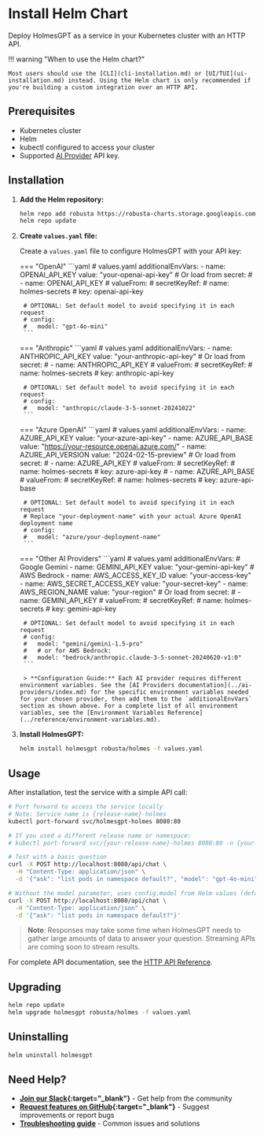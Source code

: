 # Install Helm Chart

Deploy HolmesGPT as a service in your Kubernetes cluster with an HTTP API.

!!! warning "When to use the Helm chart?"

    Most users should use the [CLI](cli-installation.md) or [UI/TUI](ui-installation.md) instead. Using the Helm chart is only recommended if you're building a custom integration over an HTTP API.

## Prerequisites

- Kubernetes cluster
- Helm
- kubectl configured to access your cluster
- Supported [AI Provider](../ai-providers/index.md) API key.

## Installation

1. **Add the Helm repository:**
   ```bash
   helm repo add robusta https://robusta-charts.storage.googleapis.com
   helm repo update
   ```

2. **Create `values.yaml` file:**

    Create a `values.yaml` file to configure HolmesGPT with your API key:

    === "OpenAI"
        ```yaml
        # values.yaml
        additionalEnvVars:
        - name: OPENAI_API_KEY
          value: "your-openai-api-key"
        # Or load from secret:
        # - name: OPENAI_API_KEY
        #   valueFrom:
        #     secretKeyRef:
        #       name: holmes-secrets
        #       key: openai-api-key

        # OPTIONAL: Set default model to avoid specifying it in each request
        # config:
        #   model: "gpt-4o-mini"
        ```

    === "Anthropic"
        ```yaml
        # values.yaml
        additionalEnvVars:
        - name: ANTHROPIC_API_KEY
          value: "your-anthropic-api-key"
        # Or load from secret:
        # - name: ANTHROPIC_API_KEY
        #   valueFrom:
        #     secretKeyRef:
        #       name: holmes-secrets
        #       key: anthropic-api-key

        # OPTIONAL: Set default model to avoid specifying it in each request
        # config:
        #   model: "anthropic/claude-3-5-sonnet-20241022"
        ```

    === "Azure OpenAI"
        ```yaml
        # values.yaml
        additionalEnvVars:
        - name: AZURE_API_KEY
          value: "your-azure-api-key"
        - name: AZURE_API_BASE
          value: "https://your-resource.openai.azure.com/"
        - name: AZURE_API_VERSION
          value: "2024-02-15-preview"
        # Or load from secret:
        # - name: AZURE_API_KEY
        #   valueFrom:
        #     secretKeyRef:
        #       name: holmes-secrets
        #       key: azure-api-key
        # - name: AZURE_API_BASE
        #   valueFrom:
        #     secretKeyRef:
        #       name: holmes-secrets
        #       key: azure-api-base

        # OPTIONAL: Set default model to avoid specifying it in each request
        # Replace "your-deployment-name" with your actual Azure OpenAI deployment name
        # config:
        #   model: "azure/your-deployment-name"
        ```

    === "Other AI Providers"
        ```yaml
        # values.yaml
        additionalEnvVars:
        # Google Gemini
        - name: GEMINI_API_KEY
          value: "your-gemini-api-key"
        # AWS Bedrock
        - name: AWS_ACCESS_KEY_ID
          value: "your-access-key"
        - name: AWS_SECRET_ACCESS_KEY
          value: "your-secret-key"
        - name: AWS_REGION_NAME
          value: "your-region"
        # Or load from secret:
        # - name: GEMINI_API_KEY
        #   valueFrom:
        #     secretKeyRef:
        #       name: holmes-secrets
        #       key: gemini-api-key

        # OPTIONAL: Set default model to avoid specifying it in each request
        # config:
        #   model: "gemini/gemini-1.5-pro"
        #   # or for AWS Bedrock:
        #   model: "bedrock/anthropic.claude-3-5-sonnet-20240620-v1:0"
        ```

        > **Configuration Guide:** Each AI provider requires different environment variables. See the [AI Providers documentation](../ai-providers/index.md) for the specific environment variables needed for your chosen provider, then add them to the `additionalEnvVars` section as shown above. For a complete list of all environment variables, see the [Environment Variables Reference](../reference/environment-variables.md).

3. **Install HolmesGPT:**
   ```bash
   helm install holmesgpt robusta/holmes -f values.yaml
   ```

## Usage

After installation, test the service with a simple API call:

```bash
# Port forward to access the service locally
# Note: Service name is {release-name}-holmes
kubectl port-forward svc/holmesgpt-holmes 8080:80

# If you used a different release name or namespace:
# kubectl port-forward svc/{your-release-name}-holmes 8080:80 -n {your-namespace}

# Test with a basic question
curl -X POST http://localhost:8080/api/chat \
  -H "Content-Type: application/json" \
  -d '{"ask": "list pods in namespace default?", "model": "gpt-4o-mini"}'

# Without the model parameter, uses config.model from Helm values (defaults to gpt-4o)
curl -X POST http://localhost:8080/api/chat \
  -H "Content-Type: application/json" \
  -d '{"ask": "list pods in namespace default?"}'
```

> **Note**: Responses may take some time when HolmesGPT needs to gather large amounts of data to answer your question. Streaming APIs are coming soon to stream results.

For complete API documentation, see the [HTTP API Reference](../reference/http-api.md).


## Upgrading

```bash
helm repo update
helm upgrade holmesgpt robusta/holmes -f values.yaml
```

## Uninstalling

```bash
helm uninstall holmesgpt
```

## Need Help?

- **[Join our Slack](https://bit.ly/robusta-slack){:target="_blank"}** - Get help from the community
- **[Request features on GitHub](https://github.com/robusta-dev/holmesgpt/issues){:target="_blank"}** - Suggest improvements or report bugs
- **[Troubleshooting guide](../reference/troubleshooting.md)** - Common issues and solutions
